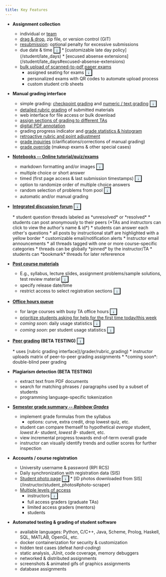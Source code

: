 ```yaml
---
title: Key Features
---
```


* **Assignment collection**   
  * individual or [team](/student/team_assignments)
  * [drag & drop](/student/submission), zip file, or version control (GIT)
  * [resubmission](/student/managing_versions): optional penalty for excessive submissions
  * due date & time <button style="background-color:#e6f1f7;" onclick='return toggle_display("mydiv9");' href="#">&darr;</button>
    <div markdown="0" id="mydiv9" style="display: none; background-color:#e6f1f7; color:#666666;">In large courses, it is important to have a consistent and firm assignment submission policy.  But it is also important to adapt this policy for verified student personal emergencies.  And to have an organized system and transparent for tracking deadlines and exceptions.</div>
    * [customizable late day policy](/student/late_days)
    * [excused absense extensions](/student/late_days#excused-absense-extensions)
  * [bulk upload of scanned-to-pdf paper exams](/instructor/bulk_pdf_upload)
    * assigned seating for exams <button style="background-color:#e6f1f7;" onclick='return toggle_display("mydiv10");' href="#">&darr;</button>
      <div markdown="0" id="mydiv10" style="display: none; background-color:#e6f1f7; color:#666666;">Randomized, assigned seating to combat cheating during written examinations.</div>
    * personalized exams with QR codes to automate upload process
    * custom student crib sheets



* **Manual grading interface**
  * simple grading: [checkpoint grading](/grader/checkpoint_grading) and [numeric / text grading](/grader/numeric_text_grading) <button style="background-color:#e6f1f7;" onclick='return toggle_display("mydiv11");' href="#">&darr;</button>
    <div markdown="0" id="mydiv11" style="display: none; background-color:#e6f1f7; color:#666666;"><em>Remote Learning:</em> Can be used to score participation during synchronous video lectures and/or discussion forums.</div>
  * [detailed rubric grading](/grader/rubric_grading) of submitted materials
  * web interface for file access or bulk download
  * [assign sections of grading to different TAs](/instructor/create_edit_gradeable#grader-assignment-method)
  * [digital PDF annotation](/grader/rubric_grading#overall-comment-and-pdf-annotations)
  * grading progress indicator and [grade statistics & histogram](/grader/rubric_grading_statistics)
  * [retroactive rubric and point adjustment](/grader/rubric_grading#rubric-common-mark-editing)
  * [grade inquiries](/grader/grade_inquiry_grader) (clarifications/corrections of manual grading)
  * [grade override](/instructor/grade_override) (makeup exams & other special cases)

* **[Notebooks -- Online tutorial/quiz/exams](/instructor/assignment_configuration/notebook)**
  * markdown formatting and/or images <button style="background-color:#e6f1f7;" onclick='return toggle_display("mydiv15");' href="#">&darr;</button>
    <div markdown="0" id="mydiv15" style="display: none; background-color:#e6f1f7; color:#666666;">For figures, tables, math equations, or complex text formatting: take screenshots of your exam problems typeset with Word, LaTeX, Google Docs, etc.</div>
  * multiple choice or short answer
  * timed (first page access & last submission timestamps) <button style="background-color:#e6f1f7;" onclick='return toggle_display("mydiv2");' href="#">&darr;</button>
    <div markdown="0" id="mydiv2" style="display: none; background-color:#e6f1f7; color:#666666;"><em>Remote Learning:</em> Accommodate students in different timezones</div>
  * option to randomize order of multiple choice answers
  * random selection of problems from pool <button style="background-color:#e6f1f7;" onclick='return toggle_display("mydiv3");' href="#">&darr;</button>
    <div markdown="0" id="mydiv3" style="display: none; background-color:#e6f1f7; color:#666666;"><em>Remote Learning:</em> Defeat cheating / disallowed collaboration</div>
  * automatic and/or manual grading

* **[Integrated discussion forum](/student/discussion_forum)** <button style="background-color:#e6f1f7;" onclick='return toggle_display("mydiv12");' href="#">&darr;</button>
    <div markdown="0" id="mydiv12" style="display: none; background-color:#e6f1f7; color:#666666;">
    <ul>
    <li><em>Remote Learning Suggestions:</em></li>
    <ul>
    <li>Discuss assigned reading: "Write a 100-200 word response to the assigned reading, asking a question, or commenting on a classmate's post."</li>
    <li>Project status report: "Post a screenshot of your collected data, describe one challenge you have overcome, and describe one problem you have not yet resolved."</li>
    </ul>
    </ul>
    </div>
  * student question threads labeled as *unresolved* or *resolved*
    * students can post anonymously to their peers  
      (*TAs and instructors can click to view the author's name & id*)
    * students can answer each other's questions
    * all posts by instructional staff are highlighted with a yellow border
  * customizable email/notification alerts
    * Instructor email announcements
  * all threads tagged with one or more course-specific categories
  * threads can be globally *pinned* by the instructor/TA
  * students can *bookmark* threads for later refererence

* **[Post course materials](/instructor/course_materials)**
  * E.g., syllabus, lecture slides, assignment problems/sample solutions, test review material <button style="background-color:#e6f1f7;" onclick='return toggle_display("mydiv6");' href="#">&darr;</button>
    <div markdown="0" id="mydiv6" style="display: none; background-color:#e6f1f7; color:#666666;"><em>Remote Learning:</em> coming soon - links to large files hosted on other sites (e.g., lecture videos)</div>
  * specify release date/time
  * restrict access to select registration sections <button style="background-color:#e6f1f7;" onclick='return toggle_display("mydiv13");' href="#">&darr;</button>
    <div markdown="0" id="mydiv13" style="display: none; background-color:#e6f1f7; color:#666666;"><em>Remote Learning:</em>Different versions of the materials released at the start time for each recitation or laboratory section.</div>


* **[Office hours queue](/grader/queue)**
  * for large courses with busy TA office hours <button style="background-color:#e6f1f7;" onclick='return toggle_display("mydiv14");' href="#">&darr;</button>
    <div markdown="0" id="mydiv14" style="display: none; background-color:#e6f1f7; color:#666666;"><em>Remote Learning:</em> Students post their WebEx (or other) contact information, and a member of the instructional staff contacts the student when they are available.  <em>Students should not attempt to directly contact TAs or mentors outside of scheduled office hours.</em></div>
  * [prioritize students asking for help for the first time today/this week](/grader/queue#helping-students-in-the-office-hours-queue)
  * *coming soon*: daily usage statistics <button style="background-color:#e6f1f7;" onclick='return toggle_display("mydiv4");' href="#">&darr;</button>
    <div markdown="0" id="mydiv4" style="display: none; background-color:#e6f1f7; color:#666666;"><em>Remote Learning:</em> Re-distribute TA/mentor office hour time slots and coverage based on demand</div>
  * *coming soon*: per student usage statistics <button style="background-color:#e6f1f7;" onclick='return toggle_display("mydiv7");' href="#">&darr;</button>
    <div markdown="0" id="mydiv7" style="display: none; background-color:#e6f1f7; color:#666666;"><em>Remote Learning:</em> Identify struggling students who are not seeking help</div>

* **[Peer grading](/instructor/peer_grading) (BETA TESTING)** <button style="background-color:#e6f1f7;" onclick='return toggle_display("mydiv5");' href="#">&darr;</button>
    <div markdown="0" id="mydiv5" style="display: none; background-color:#e6f1f7; color:#666666;">
    <ul>
    <li><em>Remote Learning:</em></li>
    <ul>
    <li>Collect written feedback from classmates during synchronous video presentations</li>
    </ul>
    </ul>
    </div>
  * uses [rubric grading interface](/grader/rubric_grading)
  * instructor uploads matrix of peer-to-peer grading assignments
  * *coming soon*: double-blind peer grading


* **Plagiarism detection (BETA TESTING)**
  * extract text from PDF documents
  * search for matching phrases / paragraphs used by a subset of students
  * programming language-specific tokenization

* **[Semester grade summary -- *Rainbow Grades*](/instructor/rainbow_grades/index)**
  * implement grade formulas from the syllabus
    * options: curve, extra credit, drop lowest quiz, etc.
  * student can compare themself to hypothetical *average* student, *lowest A-* student, *lowest B-* student, etc.
  * view incremental progress towards end-of-term overall grade
  * instructor can visually identify trends and outlier scores for further inspection

* **Accounts / course registration**
  * University username & password (RPI RCS)
  * Daily synchronization with registration data (SIS)
  * [Student photo page](/instructor/student_photos) <button style="background-color:#e6f1f7;" onclick='return toggle_display("mydiv16");' href="#">&darr;</button>
    <div markdown="0" id="mydiv16" style="display: none; background-color:#e6f1f7; color:#666666;">Helpful in large courses with lecture and recitation or lab, allowing instructors and TAs to identify students who may be struggling, but rarely ask for help.</div>
    * [ID photos downloaded from SIS](/instructor/student_photos#photo-scraper)
  * [Multiple levels of access](/sysadmin/user_access_level#user-group-or-role)
    * instructors <button style="background-color:#e6f1f7;" onclick='return toggle_display("mydiv8");' href="#">&darr;</button>
      <div markdown="0" id="mydiv8" style="display: none; background-color:#e6f1f7; color:#666666;"><em>Note:</em> Supports multiple instructors, and can designate a <em>head TA</em> with instructor access</div>
    * full access graders (graduate TAs)
    * limited access graders (mentors)
    * students

* **Automated testing & grading of student software**
  * available languages: Python, C/C++, Java, Scheme, Prolog, Haskell, SQL, MATLAB, OpenGL, etc.
  * docker containerization for security & customization
  * hidden test cases (defeat *hard-coding*)
  * static analysis, JUnit, code coverage, memory debuggers
  * networked & distributed assignments
  * screenshots & animated gifs of graphics assignments
  * database assignments




